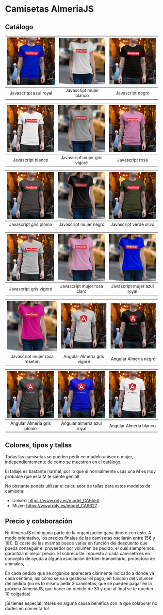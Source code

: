 # Camisetas AlmeriaJS

## Catálogo
| <img src="https://raw.githubusercontent.com/AlmeriaJS/camisetas/master/img/javascript-azul-royal.jpg" alt="javascript-azul-royal"> | <img src="https://raw.githubusercontent.com/AlmeriaJS/camisetas/master/img/javascript-mujer-blanco.jpg" alt="javascript-mujer-blanco"> | <img src="https://raw.githubusercontent.com/AlmeriaJS/camisetas/master/img/javascript-negro.jpg" alt="javascript-negro"> |
|:---:|:---:|:---:|
| Javascritpt azul royal | Javascript mujer blanco | Javascript negro |

| <img src="https://raw.githubusercontent.com/AlmeriaJS/camisetas/master/img/javascript-blanco.jpg" alt="javascript-blanco"> | <img src="https://raw.githubusercontent.com/AlmeriaJS/camisetas/master/img/javascript-mujer-gris-vigore.jpg" alt="javascript-mujer-gris-vigore"> | <img src="https://raw.githubusercontent.com/AlmeriaJS/camisetas/master/img/javascript-rosa.jpg" alt="javascript-rosa"> |
|:---:|:---:|:---:|
| Javascript blanco | Javascript mujer gris vigoré | Javascript rosa |

| <img src="https://raw.githubusercontent.com/AlmeriaJS/camisetas/master/img/javascript-gris-plomo.jpg" alt="javascript-gris-plomo"> | <img src="https://raw.githubusercontent.com/AlmeriaJS/camisetas/master/img/javascript-mujer-negro.jpg" alt="javascript-mujer-negro"> | <img src="https://raw.githubusercontent.com/AlmeriaJS/camisetas/master/img/javascript-verde-olivo.jpg" alt="javascript-verde-olivo"> |
|:---:|:---:|:---:|
| Javascript gris plomo | Javascript mujer negro | Javascript verde olivo |

| <img src="https://raw.githubusercontent.com/AlmeriaJS/camisetas/master/img/javascript-gris-vigore.jpg" alt="javascript-gris-vigore"> | <img src="https://raw.githubusercontent.com/AlmeriaJS/camisetas/master/img/javascript-mujer-rosa-claro.jpg" alt="javascript-mujer-rosa-claro"> | <img src="https://raw.githubusercontent.com/AlmeriaJS/camisetas/master/img/javascript-mujer-azul-royal.jpg" alt="javascript-mujer-azul-royal"> |
|:---:|:---:|:---:|
| Javascript gris vigoré | Javascript mujer rosa claro | Javascript mujer azul royal |

| <img src="https://raw.githubusercontent.com/AlmeriaJS/camisetas/master/img/javascript-mujer-rosa-roseton.jpg" alt="javascript-mujer-rosa-roseton"> | <img src="https://raw.githubusercontent.com/AlmeriaJS/camisetas/master/img/angular-almeria-gris-vigore.jpg"  alt="angular-almeria-gris-vigore"> | <img src="https://raw.githubusercontent.com/AlmeriaJS/camisetas/master/img/angular-almeria-negro.jpg" alt="angular-almeria-negro"> |
|:---:|:---:|:---:|
| Javascript mujer rosa rosetón | Angular Almería gris vigoré | Angular Almería negro |

| <img src="https://raw.githubusercontent.com/AlmeriaJS/camisetas/master/img/angular-almeria-gris-plomo.jpg" alt="angular-almeria-gris-plomo"> | <img src="https://raw.githubusercontent.com/AlmeriaJS/camisetas/master/img/angular-almeria-azul.jpg"  alt="angular-almeria-azul"> | <img src="https://raw.githubusercontent.com/AlmeriaJS/camisetas/master/img/angular-almeria-blanco.jpg" alt="angular-almeria-blanco"> |
|:---:|:---:|:---:|
| Angular Almería gris plomo | Angular almería azul royal | Angular Almería blanco |



## Colores, tipos y tallas
Todas las camisetas se pueden pedir en modelo unisex o mujer, independientemente de como se muestren en el catálogo.

El tallaje es bastante normal, por lo que si normalmente usas una M es muy probable que esta M te siente genial!

No obstante podéis utilizar el calculador de tallas para estos modelos de camiseta:

- Unisex: https://www.roly.es/model_CA6550
- Mujer: https://www.roly.es/model_CA6627

## Precio y colaboración
Ni AlmeríaJS ni ninguna parte de la organización gana dinero con esto. A modo orientativo, los precios finales de las camisetas oscilarán entre 15€ y 18€. El coste de las mismas puede variar en función del descuento que pueda conseguir el proveedor por volumen de pedido, el cual siempre nos garantiza el mejor precio. El sobrecoste impuesto a cada camiseta es en concepto de ayuda a alguna asociación de bien humanitario, protectora de animales, ...

En cada pedido que se organice aparecerá clármente indicado a dónde va cada céntimo, así cómo se va a gestionar el pago, en función del volumen del pedido (no es lo mismo pedir 3 camisetas, que se pueden pagar en la próxima AlmeriaJS, que hacer un pedido de 33 y que al final se te queden 10 colgadas)

¡Si tienes especial interés en alguna causa benéfica con la que colaborar no dudes en comentarlo!